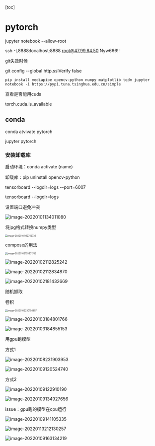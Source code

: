[toc] 

# pytorch

jupyter notebook --allow-root

ssh -L8888:localhost:8888 root@47.99.64.50
Nyw666!!



git失效时候

git config --global http.sslVerify false 



```
pip install mediapipe opencv-python numpy matplotlib tqdm jupyter notebook -i https://pypi.tuna.tsinghua.edu.cn/simple
```



查看是否能用cuda



torch.cuda.is_available



## conda

conda atvivate pytorch

jupyter pytorch



### 安装卸载库

启动环境：conda activate (name)

卸载库：pip uninstall opencv-python



 tensorboard --logdir=logs --port=6007

tensorboard --logdir=logs  

设置端口避免冲突



![image-20220101134011080](pytorch.assets/image-20220101134011080.png)

将jpg格式转换numpy类型





<img src="pytorch.assets/image-20220101162752735.png" alt="image-20220101162752735" style="zoom:50%;" />







compose的用法

<img src="pytorch.assets/image-20220102105901763.png" alt="image-20220102105901763" style="zoom:50%;" />



![image-20220102112825242](pytorch.assets/image-20220102112825242.png)

![image-20220102112834870](pytorch.assets/image-20220102112834870.png)





![image-20220102181432669](pytorch.assets/image-20220102181432669.png)

随机抓取



卷积

<img src="pytorch.assets/image-20220102230154897.png" alt="image-20220102230154897" style="zoom:50%;" />







![image-20220103184801766](pytorch.assets/image-20220103184801766.png)

![image-20220103184855153](pytorch.assets/image-20220103184855153.png)





用gpu跑模型

方式1

![image-20220108231903953](pytorch.assets/image-20220108231903953.png)





![image-20220109120524740](pytorch.assets/image-20220109120524740.png)







方式2



![image-20220109122910190](pytorch.assets/image-20220109122910190.png)





![image-20220109134927656](pytorch.assets/image-20220109134927656.png)





issue：gpu跑的模型在cpu运行

![image-20220109141105335](pytorch.assets/image-20220109141105335.png)







![image-20220113212130257](pytorch.assets/image-20220113212130257.png)

![image-20220109163134219](pytorch.assets/image-20220109163134219.png)